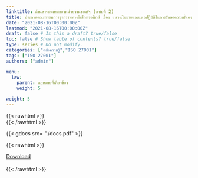 ```yaml
---
linktitle: ด้านสารสนเทศของหน่วยงานของรัฐ (ฉบับที่ 2)
title: ประกาศคณะกรรมการธุรกรรมทางอิเล็กทรอนิกส์ เรื่อง แนวนโยบายและแนวปฏิบัติในการรักษาความมั่นคงปลอดภัยด้านสารสนเทศของหน่วยงานของรัฐ (ฉบับที่ 2) พ.ศ. 2556
date: "2021-08-16T00:00:00Z"
lastmod: "2021-08-16T00:00:00Z"
draft: false # Is this a draft? true/false
toc: false # Show table of contents? true/false
type: series # Do not modify.
categories: ["คลังความรู้","ISO 27001"]
tags: ["ISO 27001"]
authors: ["admin"]

menu:
  law:
    parent: กฎหมายที่เกี่ยวข้อง
    weight: 5

weight: 5
---
```


{{< rawhtml >}}
<br>
{{< /rawhtml >}}

{{< gdocs src= "./docs.pdf" >}}

{{< rawhtml >}}
<br>


<div class="article-tags">
<a class="badge badge-danger" href="./docs.pdf" target="_blank" id="download_files_new">Download</a>

</div>
 <br>
{{< /rawhtml >}}


